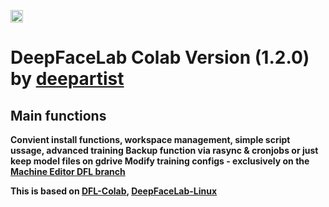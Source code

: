 <cetenr><a href="https://colab.research.google.com/github/deepartist/DeepFaceLab_Colab/blob/main/DeepFaceLab_Colab_deepartist_ai_AT_gmail_com.ipynb"><img src="https://colab.research.google.com/assets/colab-badge.svg" height=20></a></center> 

# DeepFaceLab Colab Version (1.2.0) by <a href="mailto:deepartist.ai@gmail.com">deepartist</a>
## Main functions
<b>Convient install functions, workspace management, simple script ussage, advanced training  <b>
<b>Backup function via rasync & cronjobs or just keep model files on gdrive <b>
<b>Modify training configs - exclusively on the <a href="https://github.com/MachineEditor/DeepFaceLab">Machine Editor DFL branch</a>  <b>

This is based on [DFL-Colab](https://github.com/chervonij/DFL-Colab), [DeepFaceLab-Linux](https://github.com/nagadit/DeepFaceLab_Linux)
